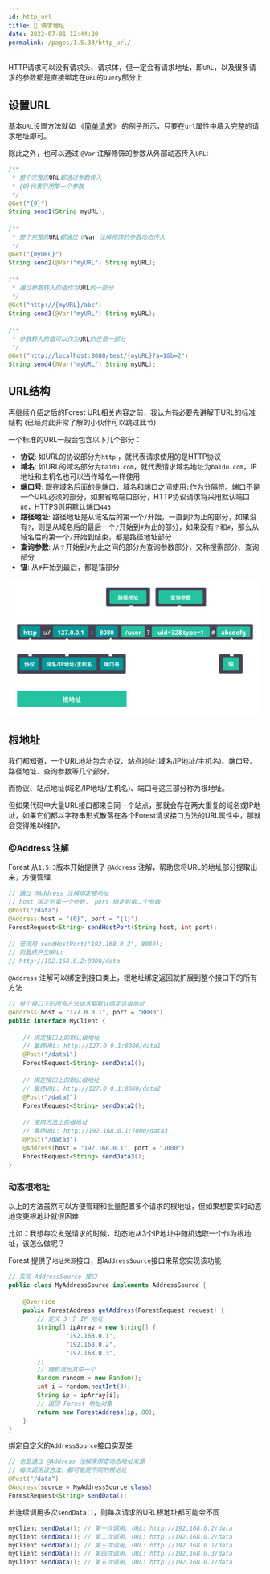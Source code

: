 ```yaml
---
id: http_url
title: 🚚 请求地址
date: 2022-07-01 12:44:20
permalink: /pages/1.5.33/http_url/
---
```


HTTP请求可以没有请求头、请求体，但一定会有请求地址，即`URL`，以及很多请求的参数都是直接绑定在`URL`的`Query`部分上

## 设置URL

基本`URL`设置方法就如 《[简单请求](/pages/1.5.33/build_interface/#简单请求)》 的例子所示，只要在`url`属性中填入完整的请求地址即可。

除此之外，也可以通过 `@Var` 注解修饰的参数从外部动态传入`URL`:

```java
/**
 * 整个完整的URL都通过参数传入
 * {0}代表引用第一个参数
 */
@Get("{0}")
String send1(String myURL);

/**
 * 整个完整的URL都通过 @Var 注解修饰的参数动态传入
 */
@Get("{myURL}")
String send2(@Var("myURL") String myURL);

/**
 * 通过参数转入的值作为URL的一部分
 */
@Get("http://{myURL}/abc")
String send3(@Var("myURL") String myURL);

/**
 * 参数转入的值可以作为URL的任意一部分
 */
@Get("http://localhost:8080/test/{myURL}?a=1&b=2")
String send4(@Var("myURL") String myURL);

```


## URL结构

再继续介绍之后的Forest URL相关内容之前，我认为有必要先讲解下URL的标准结构 (已经对此非常了解的小伙伴可以跳过此节)

一个标准的URL一般会包含以下几个部分：

- **协议**:  如URL的协议部分为`http` ，就代表请求使用的是HTTP协议
- **域名**:  如URL的域名部分为`baidu.com`，就代表请求域名地址为`baidu.com`，IP地址和主机名也可以当作域名一样使用
- **端口号**:  跟在域名后面的是端口，域名和端口之间使用`:`作为分隔符。端口不是一个URL必须的部分，如果省略端口部分，HTTP协议请求将采用默认端口`80`，HTTPS则用默认端口`443`
- **路径地址**:  路径地址是从域名后的第一个`/`开始，一直到`?`为止的部分，如果没有`?`，则是从域名后的最后一个`/`开始到`#`为止的部分，如果没有`？`和`#`，那么从域名后的第一个`/`开始到结束，都是路径地址部分
- **查询参数**:  从`？`开始到`#`为止之间的部分为查询参数部分，又称搜索部分、查询部分
- **锚**:  从`#`开始到最后，都是锚部分

<img class="img_margin img_padding img_shadow img_bg" src="/img/url_structure.svg" alt="url" />

## 根地址

我们都知道，一个URL地址包含协议、站点地址(域名/IP地址/主机名)、端口号、路径地址、查询参数等几个部分。

而协议、站点地址(域名/IP地址/主机名)、端口号这三部分称为根地址。

但如果代码中大量URL接口都来自同一个站点，那就会存在两大重复的域名或IP地址，如果它们都以字符串形式散落在各个Forest请求接口方法的URL属性中，那就会变得难以维护。

### @Address 注解

Forest 从`1.5.3`版本开始提供了 `@Address` 注解，帮助您将URL的地址部分提取出来，方便管理

```java
// 通过 @Address 注解绑定根地址
// host 绑定到第一个参数， port 绑定到第二个参数
@Post("/data")
@Address(host = "{0}", port = "{1}")
ForestRequest<String> sendHostPort(String host, int port);

// 若调用 sendHostPort("192.168.0.2", 8080);
// 则最终产生URL:
// http://192.168.0.2:8080/data
```

`@Address` 注解可以绑定到接口类上，根地址绑定返回就扩展到整个接口下的所有方法

```java
// 整个接口下的所有方法请求都默认绑定该根地址
@Address(host = "127.0.0.1", port = "8080")
public interface MyClient {

    // 绑定接口上的默认根地址
    // 最终URL: http://127.0.0.1:8080/data1
    @Post("/data1")
    ForestRequest<String> sendData1();

    // 绑定接口上的默认根地址
    // 最终URL: http://127.0.0.1:8080/data2
    @Post("/data2")
    ForestRequest<String> sendData2();

    // 使用方法上的根地址
    // 最终URL: http://192.168.0.1:7000/data3
    @Post("/data3")
    @Address(host = "192.168.0.1", port = "7000")
    ForestRequest<String> sendData3();
}
```

### 动态根地址

以上的方法虽然可以方便管理和批量配置多个请求的根地址，但如果想要实时动态地变更根地址就很困难

比如：我想每次发送请求的时候，动态地从3个IP地址中随机选取一个作为根地址，该怎么做呢？

Forest 提供了`地址来源`接口，即`AddressSource`接口来帮您实现该功能

```java
// 实现 AddressSource 接口
public class MyAddressSource implements AddressSource {

    @Override
    public ForestAddress getAddress(ForestRequest request) {
        // 定义 3 个 IP 地址
        String[] ipArray = new String[] {
                "192.168.0.1",
                "192.168.0.2",
                "192.168.0.3",
        };
        // 随机选出其中一个
        Random random = new Random();
        int i = random.nextInt(3);
        String ip = ipArray[i];
        // 返回 Forest 地址对象
        return new ForestAddress(ip, 80);
    }
}
```

绑定自定义的`AddressSource`接口实现类

```java
// 也是通过 @Address 注解来绑定动态地址来源
// 每次调用该方法，都可能是不同的根地址
@Post("/data")
@Address(source = MyAddressSource.class)
ForestRequest<String> sendData();
```

若连续调用多次`sendData()`，则每次请求的URL根地址都可能会不同

```java
myClient.sendData(); // 第一次调用, URL: http://192.168.0.2/data
myClient.sendData(); // 第二次调用, URL: http://192.168.0.2/data
myClient.sendData(); // 第三次调用, URL: http://192.168.0.1/data
myClient.sendData(); // 第四次调用, URL: http://192.168.0.3/data
myClient.sendData(); // 第五次调用, URL: http://192.168.0.1/data
```

